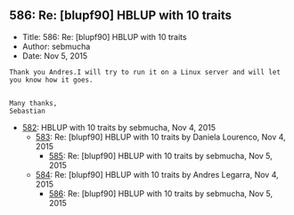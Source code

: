 ## 586: Re: [blupf90] HBLUP with 10 traits

- Title: 586: Re: [blupf90] HBLUP with 10 traits
- Author: sebmucha
- Date: Nov 5, 2015

```
Thank you Andres.I will try to run it on a Linux server and will let you know how it goes.


Many thanks,
Sebastian
```

- [582](0582.md): HBLUP with 10 traits by sebmucha, Nov 4, 2015
    - [583](0583.md): Re: [blupf90] HBLUP with 10 traits by Daniela Lourenco, Nov 4, 2015
        - [585](0585.md): Re: [blupf90] HBLUP with 10 traits by sebmucha, Nov 5, 2015
    - [584](0584.md): Re: [blupf90] HBLUP with 10 traits by Andres Legarra, Nov 4, 2015
        - [586](0586.md): Re: [blupf90] HBLUP with 10 traits by sebmucha, Nov 5, 2015
